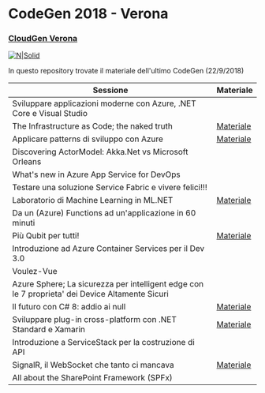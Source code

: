# CodeGen 2018 - Verona
### [CloudGen Verona](http://cloudgen.it)

[![N|Solid](https://codegen2018.azurewebsites.net/wp-content/uploads/2018/06/Logo-CloudGen-jpg-458x458.jpg)](logo)

In questo repository trovate il materiale dell'ultimo CodeGen (22/9/2018)

| Sessione | Materiale |
| ------ | ------ |
| Sviluppare applicazioni moderne con Azure, .NET Core e Visual Studio | |
| The Infrastructure as Code; the naked truth | [Materiale][LinkITPro] |
| Applicare patterns di sviluppo con Azure | [Materiale][LinkAzureCloud] |
| Discovering ActorModel: Akka.Net vs Microsoft Orleans |  |
| What's new in Azure App Service for DevOps |  |
| Testare una soluzione Service Fabric e vivere felici!!! | |
| Laboratorio di Machine Learning in ML.NET | [Materiale][LinkML] |
| Da un (Azure) Functions ad un'applicazione in 60 minuti |  |
| Più Qubit per tutti! | [Materiale][LinkQsharp] |
| Introduzione ad Azure Container Services per il Dev 3.0 |  |
| Voulez-Vue | |
| Azure Sphere; La sicurezza per intelligent edge con le 7 proprieta' dei Device Altamente Sicuri |  |
| Il futuro con C# 8: addio ai null | [Materiale][LinkCSharp] |
| Sviluppare plug-in cross-platform con .NET Standard e Xamarin | [Materiale][LinkXamarin] |
| Introduzione a ServiceStack per la costruzione di API | |
| SignalR, il WebSocket che tanto ci mancava | [Materiale][LinkSignalr]  |
| All about the SharePoint Framework (SPFx) | |

   [LinkML]: <https://github.com/CloudGenVR/CodeGen2018/tree/master/08%20-%20Laboratorio%20di%20Machine%20Learning%20in%20ML.NET>
   [LinkQsharp]: <https://github.com/CloudGenVR/CodeGen2018/tree/master/10%20-%20Pi%C3%B9%20Qubit%20per%20tutti>
   [LinkITPro]: <https://github.com/CloudGenVR/CodeGen2018/tree/master/03%20-%20The%20Infrastructure%20as%20Code%3B%20the%20naked%20truth>
   [LinkCSharp]: <https://github.com/CloudGenVR/CodeGen2018/tree/master/14%20-%20Il%20futuro%20con%20C%23%208%20addio%20ai%20null>
   [LinkSignalr]: <https://github.com/CloudGenVR/CodeGen2018/tree/master/17%20-%20SignalR%20il%20WebSocket%20che%20tanto%20ci%20mancava>
   [LinkAzureCloud]: <https://github.com/CloudGenVR/CodeGen2018/tree/master/04%20-%20Applicare%20patterns%20di%20sviluppo%20con%20Azure>
   [LinkXamarin]: <https://github.com/CloudGenVR/CodeGen2018/tree/master/15%20-%20Sviluppare%20plug-in%20cross-platform%20con%20.NET%20Standard%20e%20Xamarin>
   [LinkIntro]: <https://github.com/CloudGenVR/CodeGen2018/tree/master>
   [LinkOrleans]: <https://github.com/CloudGenVR/CodeGen2018/tree/master>
   [LinkFabric]: <https://github.com/CloudGenVR/CodeGen2018/tree/master>
   [LinkFunctions]: <https://github.com/CloudGenVR/CodeGen2018/tree/master>
   [LinkContainers]: <https://github.com/CloudGenVR/CodeGen2018/tree/master>
   [LinkVue]: <https://github.com/CloudGenVR/CodeGen2018/tree/master>
   [LinkSphere]: <https://github.com/CloudGenVR/CodeGen2018/tree/master>
   [LinkServiceStack]: <https://github.com/CloudGenVR/CodeGen2018/tree/master>
   [LinkSharepoint]: <https://github.com/CloudGenVR/CodeGen2018/tree/master>
